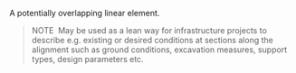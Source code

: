 A potentially overlapping linear element.

> NOTE&nbsp; May be used as a lean way for infrastructure projects to describe e.g. existing or desired conditions at sections along the alignment such as ground conditions, excavation measures, support types, design parameters etc.
